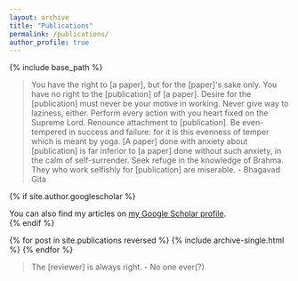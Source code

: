 ```yaml
---
layout: archive
title: "Publications"
permalink: /publications/
author_profile: true
---
```


{% include base_path %}

> You have the right to [a paper], but for the [paper]'s sake only. You have no right to the [publication] of [a paper]. Desire for the [publication] must never be your motive in working. Never give way to laziness, either.
Perform every action with you heart fixed on the Supreme Lord. Renounce attachment to [publication]. Be even-tempered in success and failure: for it is this evenness of temper which is meant by yoga.
[A paper] done with anxiety about [publication] is far inferior to [a paper] done without such anxiety, in the calm of self-surrender. Seek refuge in the knowledge of Brahma. They who work selfishly for [publication] are miserable.
\- Bhagavad Gita

{% if site.author.googlescholar %}
  <div class="wordwrap">You can also find my articles on <a href="{{site.author.googlescholar}}">my Google Scholar profile</a>.</div>
{% endif %}

{% for post in site.publications reversed %}
  {% include archive-single.html %}
{% endfor %}

> The [reviewer] is always right.
\- No one ever(?)
